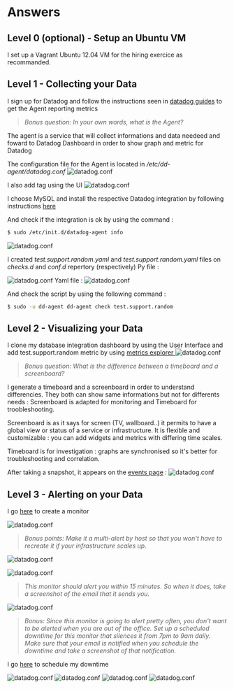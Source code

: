 # Answers

## Level 0 (optional) - Setup an Ubuntu VM

I set up a Vagrant Ubuntu 12.04 VM for the hiring exercice as recommanded.

## Level 1 - Collecting your Data

I sign up for Datadog and follow the instructions seen in [datadog guides](https://docs.datadoghq.com/guides/basic_agent_usage/ubuntu/) to get the Agent reporting metrics

>*Bonus question: In your own words, what is the Agent?*

The agent is a service that will collect informations and data needeed and foward to Datadog Dashboard  in order to show graph and metric for Datadog  

The configuration file for the Agent is located in */etc/dd-agent/datadog.conf*
![datadog.conf](images/datadog.conf.png)

I also add tag using the UI
![datadog.conf](images/hostmap.png)

I choose MySQL and install the respective Datadog integration by following instructions [here](https://app.datadoghq.com/account/settings#integrations/mysql)

And check if the integration is ok by using the command : 
```sh
$ sudo /etc/init.d/datadog-agent info
```

![datadog.conf](images/dd-agent_info.png)

I created *test.support.random.yaml* and *test.support.random.yaml* files on *checks.d* and *conf.d* repertory (respectively) 
Py file : 

![datadog.conf](images/test.support.random.py.png)
Yaml file : 
![datadog.conf](images/test.support.random.yaml.png)

And check the script by using the following command : 
```sh
$ sudo -u dd-agent dd-agent check test.support.random 
```

## Level 2 - Visualizing your Data

I clone my database integration dashboard by using the User Interface and add test.support.random metric by using [metrics explorer ](https://app.datadoghq.com/metric/explorer)
![datadog.conf](images/DBcloned.png)

> *Bonus question: What is the difference between a timeboard and a screenboard?*

I generate a timeboard and a screenboard in order to understand differencies.
They both can show same informations but not for differents needs : Screenboard is adapted for monitoring and Timeboard for troobleshooting.

Screenboard is as it says for screen (TV, wallboard..) it permits to have a global view or status of a service or infrastructure. It is flexible and customizable : you can add widgets and metrics with differing time scales.

Timeboard is for investigation : graphs are synchronised so it's better for troubleshooting and correlation. 


After taking a snapshot, it appears on the [events page](https://app.datadoghq.com/event/stream) : 
![datadog.conf](images/snapshot.png)

## Level 3 - Alerting on your Data

I go [here](https://app.datadoghq.com/monitors#create/metric) to create a monitor

![datadog.conf](images/create_monitor.png)

> *Bonus points: Make it a multi-alert by host so that you won't have to recreate it if your infrastructure scales up.*

![datadog.conf](images/set_multialert_monitor.png)


![datadog.conf](images/describe_monitor.png)

> *This monitor should alert you within 15 minutes. So when it does, take a screenshot of the email that it sends you.*

![datadog.conf](images/notification_mail.png)

> *Bonus: Since this monitor is going to alert pretty often, you don't want to be alerted when you are out of the office. Set up a scheduled downtime for this monitor that silences it from 7pm to 9am daily. Make sure that your email is notified when you schedule the downtime and take a screenshot of that notification.*

I go [here](https://app.datadoghq.com/monitors#/downtime) to schedule my downtime

![datadog.conf](images/scheduled_downtime1.png)
![datadog.conf](images/scheduled_downtime2.png)
![datadog.conf](images/scheduled_downtime_mail.png)
![datadog.conf](images/scheduled_downtime_mail2.png)



